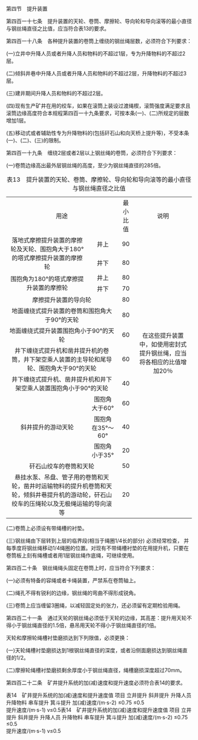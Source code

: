 第四节　提升装置

第四百一十七条　提升装置的天轮、卷筒、摩擦轮、导向轮和导向滚等的最小直径与钢丝绳直径之比值，应当符合表13的要求。

第四百一十八条　各种提升装置的卷筒上缠绕的钢丝绳层数，必须符合下列要求：

(一)立井中升降人员或者升降人员和物料的不超过1层，专为升降物料的不超过2层。

(二)倾斜井巷中升降人员或者升降人员和物料的不超过2层，升降物料的不超过3层。

(三)建井期间升降人员和物料的不超过2层。

(四)现有生产矿井在用的绞车，如果在滚筒上装设过渡绳楔，滚筒强度满足要求且滚筒边缘高度符合本规程第四百一十九条要求，可按本条(一)、(二)所规定的层数增加1层。

(五)移动式或者辅助性专为升降物料的(包括矸石山和向天桥上提升等)，不受本条(一)、(二)、(三)的限制。

第四百一十九条　缠绕2层或者2层以上钢丝绳的卷筒，必须符合下列要求：

(一)卷筒边缘高出最外层钢丝绳的高度，至少为钢丝绳直径的285倍。

<table>
<head>
<style>
td {text-align:center}
</style>
</head>
<caption style="text-align:center">表13　提升装置的天轮、卷筒、摩擦轮、导向轮和导向滚等的最小直径与钢丝绳直径之比值
</caption>
<tr>
<td colspan="3">用途</td>
<td>最小比值</td>
<td>说明</td>
</tr>
<tr>
<td colspan="2" rowspan="2">落地式摩擦提升装置的摩擦轮及天轮、围抱角大于180°的塔式摩擦提升装置的摩擦轮</td>
<td>井上</td>
<td>90</td>
<td rowspan="13">在这些提升装置中，如使用密封式提升钢丝绳，应当将各相应的比值增加20％</td>
</tr>
<tr>
<td>井下</td>
<td>80</td>
</tr>
<tr>
<td colspan="2"  rowspan="2">围抱角为180°的塔式摩擦提升装置的摩擦轮</td>
<td>井上</td>
<td>80</td>
</tr>
<tr>
<td>井下</td>
<td>70</td>
</tr>
<tr>
<td colspan="3">摩擦提升装置的导向轮</td>
<td>80</td>
</tr>
<tr>
<td colspan="3">地面缠绕式提升装置的卷筒和围抱角大于90°的天轮</td>
<td>80</td>
</tr>
<tr>
<td colspan="3">地面缠绕式提升装置围抱角小于90°的天轮</td>
<td>60</td>
</tr>
<tr>
<td colspan="3">井下缠绕式提升机和凿井提升机的卷筒，井下架空乘人装置的主导轮和尾导轮、围抱角大于90°的天轮</td>
<td>60</td>
</tr>
<tr>
<td colspan="3">井下缠绕式提升机、凿井提升机和井下架空乘人装置围抱角小于90°的天轮</td>
<td>40</td>
</tr>
<tr>
<td rowspan="3">斜井提升的游动天轮</td>
<td colspan="2">围抱角大于60°</td>
<td>60</td>
</tr>
<tr>
<td colspan="2">围抱角在35°～60°</td>
<td>40</td>
</tr>
<tr>
<td colspan="2">围抱角小于35°</td>
<td>20</td>
</tr>
<tr>
<td colspan="3">矸石山绞车的卷筒和天轮</td>
<td>50</td>
</tr>
<tr>
<td colspan="3">悬挂水泵、吊盘、管子用的卷筒和天轮，凿井时运输物料的提升机卷筒和天轮，倾斜井巷提升机的游动轮，矸石山绞车的压绳轮以及无极绳运输的导向滚等</td>
<td>20</td>
<td></td>
</tr>
</table>


(二)卷筒上必须设有带绳槽的衬垫。

(三)钢丝绳由下层转到上层的临界段(相当于绳圈1/4长的部分) 必须经常检查， 并每季度将钢丝绳移动1/4绳圈的位置。对现有不带绳槽衬垫的在用提升机，只要在卷筒板上刻有绳槽或者用1层钢丝绳作底绳，可继续使用。

第四百二十条　钢丝绳绳头固定在卷筒上时，应当符合下列要求：

(一)必须有特备的容绳或者卡绳装置，严禁系在卷筒轴上。

(二)绳孔不得有锐利的边缘，钢丝绳的弯曲不得形成锐角。

(三)卷筒上应当缠留3圈绳，以减轻固定处的张力，还必须留有定期检验用绳。

第四百二十一条　通过天轮的钢丝绳必须低于天轮的边缘，其高差：提升用天轮不得小于钢丝绳直径的1.5倍，悬吊用天轮不得小于钢丝绳直径的1倍。

天轮和摩擦轮绳槽衬垫磨损达到下列限值，必须更换：

(一)天轮绳槽衬垫磨损达到1根钢丝绳直径的深度，或者沿侧面磨损达到钢丝绳直径的1/2。

(二)摩擦轮绳槽衬垫磨损剩余厚度小于钢丝绳直径，绳槽磨损深度超过70mm。

第四百二十二条　矿井提升系统的加(减)速度和提升速度必须符合表14的要求。

表14　矿井提升系统的加(减)速度和提升速度值
项目	立井提升	斜井提升
	升降人员	升降物料	串车提升	箕斗提升
加(减)速度/(m·s-2)	≤0.75		≤0.5	
提升速度/(m·s-1)	v≤0.5表14　矿井提升系统的加(减)速度和提升速度值
项目	立井提升	斜井提升
	升降人员	升降物料	串车提升	箕斗提升
加(减)速度/(m·s-2)	≤0.75		≤0.5	
提升速度/(m·s-1)	v≤0.5
